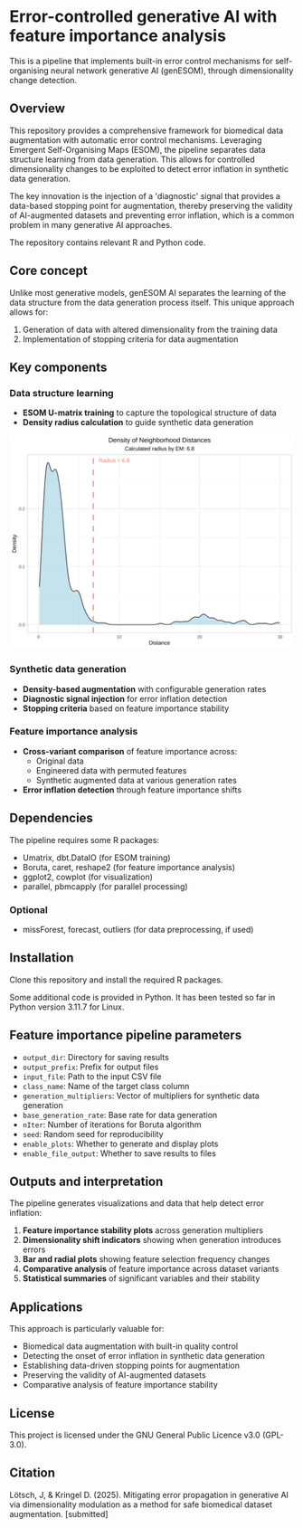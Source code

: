 # Error-controlled generative AI with feature importance analysis

This is a pipeline that implements built-in error control mechanisms for self-organising neural network generative AI (genESOM), through dimensionality change detection.

## Overview

This repository provides a comprehensive framework for biomedical data augmentation with automatic error control mechanisms. Leveraging Emergent Self-Organising Maps (ESOM), the pipeline separates data structure learning from data generation. This allows for controlled dimensionality changes to be exploited to detect error inflation in synthetic data generation.

The key innovation is the injection of a 'diagnostic' signal that provides a data-based stopping point for augmentation, thereby preserving the validity of AI-augmented datasets and preventing error inflation, which is a common problem in many generative AI approaches.

The repository contains relevant R and Python code.

## Core concept

Unlike most generative models, genESOM AI separates the learning of the data structure from the data generation process itself. This unique approach allows for:

1. Generation of data with altered dimensionality from the training data
2. Implementation of stopping criteria for data augmentation

## Key components

### Data structure learning
- **ESOM U-matrix training** to capture the topological structure of data
- **Density radius calculation** to guide synthetic data generation

<img src="./neighborhood_distances.svg">

### Synthetic data generation
- **Density-based augmentation** with configurable generation rates
- **Diagnostic signal injection** for error inflation detection
- **Stopping criteria** based on feature importance stability

### Feature importance analysis
- **Cross-variant comparison** of feature importance across:
  - Original data
  - Engineered data with permuted features
  - Synthetic augmented data at various generation rates
- **Error inflation detection** through feature importance shifts

## Dependencies

The pipeline requires some R packages:

- Umatrix, dbt.DataIO (for ESOM training)
- Boruta, caret, reshape2 (for feature importance analysis)
- ggplot2, cowplot (for visualization)
- parallel, pbmcapply (for parallel processing)

### Optional
- missForest, forecast, outliers (for data preprocessing, if used)

## Installation

Clone this repository and install the required R packages. 

Some additional code is provided in Python. It has been tested so far in Python version 3.11.7 for Linux.


## Feature importance pipeline parameters

- `output_dir`: Directory for saving results
- `output_prefix`: Prefix for output files
- `input_file`: Path to the input CSV file
- `class_name`: Name of the target class column
- `generation_multipliers`: Vector of multipliers for synthetic data generation
- `base_generation_rate`: Base rate for data generation
- `nIter`: Number of iterations for Boruta algorithm
- `seed`: Random seed for reproducibility
- `enable_plots`: Whether to generate and display plots
- `enable_file_output`: Whether to save results to files

## Outputs and interpretation

The pipeline generates visualizations and data that help detect error inflation:

1. **Feature importance stability plots** across generation multipliers
2. **Dimensionality shift indicators** showing when generation introduces errors
3. **Bar and radial plots** showing feature selection frequency changes
4. **Comparative analysis** of feature importance across dataset variants
5. **Statistical summaries** of significant variables and their stability

## Applications

This approach is particularly valuable for:

- Biomedical data augmentation with built-in quality control
- Detecting the onset of error inflation in synthetic data generation
- Establishing data-driven stopping points for augmentation
- Preserving the validity of AI-augmented datasets
- Comparative analysis of feature importance stability

## License

This project is licensed under the GNU General Public Licence v3.0 (GPL-3.0).

## Citation

 Lötsch, J, & Kringel D. (2025). Mitigating error propagation in generative AI via dimensionality modulation as a method for safe biomedical dataset augmentation. [submitted]
